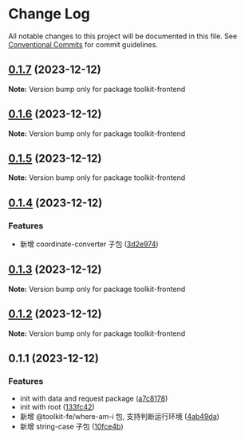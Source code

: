 # Change Log

All notable changes to this project will be documented in this file.
See [Conventional Commits](https://conventionalcommits.org) for commit guidelines.

## [0.1.7](https://github.com/lexmin0412/toolkit-fe/compare/v0.1.6...v0.1.7) (2023-12-12)

**Note:** Version bump only for package toolkit-frontend





## [0.1.6](https://github.com/lexmin0412/toolkit-fe/compare/v0.1.5...v0.1.6) (2023-12-12)

**Note:** Version bump only for package toolkit-frontend





## [0.1.5](https://github.com/lexmin0412/toolkit-fe/compare/v0.1.4...v0.1.5) (2023-12-12)

**Note:** Version bump only for package toolkit-frontend





## [0.1.4](https://github.com/lexmin0412/toolkit-fe/compare/v0.1.3...v0.1.4) (2023-12-12)


### Features

* 新增 coordinate-converter 子包 ([3d2e974](https://github.com/lexmin0412/toolkit-fe/commit/3d2e974782715481ddd62462e430de7c557fd1e5))





## [0.1.3](https://github.com/lexmin0412/toolkit-js/compare/v0.1.2...v0.1.3) (2023-12-12)

**Note:** Version bump only for package toolkit-frontend





## [0.1.2](https://github.com/lexmin0412/toolkit-js/compare/v0.1.1...v0.1.2) (2023-12-12)

**Note:** Version bump only for package toolkit-frontend





## 0.1.1 (2023-12-12)


### Features

* init with data and request package ([a7c8178](https://github.com/lexmin0412/toolkit-js/commit/a7c81781d0d85a337f42957fc7b144ed80122c0d))
* init with root ([133fc42](https://github.com/lexmin0412/toolkit-js/commit/133fc42bbd39ebe3aa4687f754f1e8a5426e42ed))
* 新增 @toolkit-fe/where-am-i 包, 支持判断运行环境 ([4ab49da](https://github.com/lexmin0412/toolkit-js/commit/4ab49daf2f21d6e6a294ab36b576c253af753095))
* 新增 string-case 子包 ([10fce4b](https://github.com/lexmin0412/toolkit-js/commit/10fce4b69dccde2986367fb84e47173beb402323))
